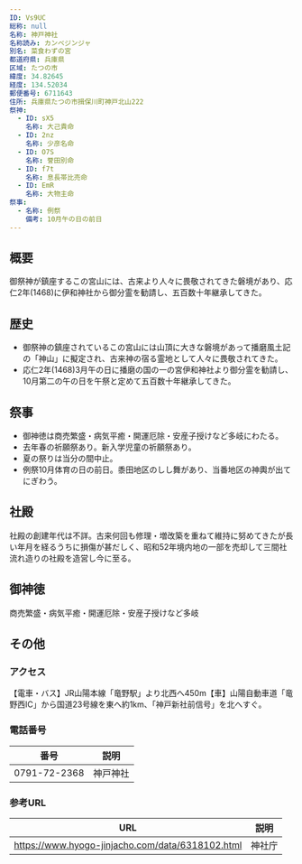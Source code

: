 ```yaml
---
ID: Vs9UC
総称: null
名称: 神戸神社
名称読み: カンベジンジャ
別名: 菜食わずの宮
都道府県: 兵庫県
区域: たつの市
緯度: 34.82645
経度: 134.52034
郵便番号: 6711643
住所: 兵庫県たつの市揖保川町神戸北山222
祭神:
  - ID: sX5
    名称: 大己貴命
  - ID: 2nz
    名称: 少彦名命
  - ID: O7S
    名称: 誉田別命
  - ID: f7t
    名称: 息長帯比売命
  - ID: EmR
    名称: 大物主命
祭事:
  - 名称: 例祭
    備考: 10月午の日の前日
---
```


## 概要

御祭神が鎮座するこの宮山には、古来より人々に畏敬されてきた磐境があり、応仁2年(1468)に伊和神社から御分霊を勧請し、五百数十年継承してきた。

## 歴史

- 御祭神の鎮座されているこの宮山には山頂に大きな磐境があって播磨風土記の「神山」に擬定され、古来神の宿る霊地として人々に畏敬されてきた。
- 応仁2年(1468)3月午の日に播磨の国の一の宮伊和神社より御分霊を勧請し、10月第二の午の日を午祭と定めて五百数十年継承してきた。

## 祭事

- 御神徳は商売繁盛・病気平癒・開運厄除・安産子授けなど多岐にわたる。
- 去年春の祈願祭あり。新入学児童の祈願祭あり。
- 夏の祭りは当分の間中止。
- 例祭10月体育の日の前日。黍田地区のしし舞があり、当番地区の神輿が出てにぎわう。

## 社殿

社殿の創建年代は不詳。古来何回も修理・増改築を重ねて維持に努めてきたが長い年月を経るうちに損傷が甚だしく、昭和52年境内地の一部を売却して三間社流れ造りの社殿を造営し今に至る。

## 御神徳

商売繁盛・病気平癒・開運厄除・安産子授けなど多岐

## その他

### アクセス

【電車・バス】JR山陽本線「竜野駅」より北西へ450m【車】山陽自動車道「竜野西IC」から国道23号線を東へ約1km、「神戸新社前信号」を北へすぐ。

### 電話番号

| 番号         | 説明     |
| ------------ | -------- |
| 0791-72-2368 | 神戸神社 |

### 参考URL

| URL                                              | 説明   |
| ------------------------------------------------ | ------ |
| https://www.hyogo-jinjacho.com/data/6318102.html | 神社庁 |
